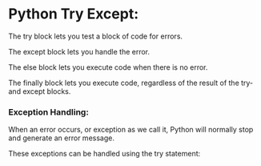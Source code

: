 # Python Try Except:

The try block lets you test a block of code for errors.

The except block lets you handle the error.

The else block lets you execute code when there is no error.

The finally block lets you execute code, regardless of the result of the try- and except blocks.

### Exception Handling:

When an error occurs, or exception as we call it, Python will normally stop and generate an error message.

These exceptions can be handled using the try statement:

